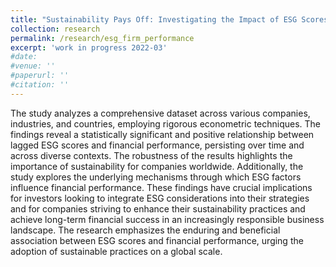 ```yaml
---
title: "Sustainability Pays Off: Investigating the Impact of ESG Scores on Corporate Financial Performance Worldwide"
collection: research
permalink: /research/esg_firm_performance
excerpt: 'work in progress 2022-03'
#date: 
#venue: ''
#paperurl: ''
#citation: ''
---
```

The study analyzes a comprehensive dataset across various companies, industries, and countries, employing rigorous econometric techniques. The findings reveal a statistically significant and positive relationship between lagged ESG scores and financial performance, persisting over time and across diverse contexts. The robustness of the results highlights the importance of sustainability for companies worldwide. Additionally, the study explores the underlying mechanisms through which ESG factors influence financial performance. These findings have crucial implications for investors looking to integrate ESG considerations into their strategies and for companies striving to enhance their sustainability practices and achieve long-term financial success in an increasingly responsible business landscape. The research emphasizes the enduring and beneficial association between ESG scores and financial performance, urging the adoption of sustainable practices on a global scale.